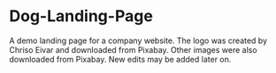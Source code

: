# Dog-Landing-Page
A demo landing page for a company website.
The logo was created by Chriso Eivar and downloaded from Pixabay.
Other images were also downloaded from Pixabay. 
New edits may be added later on.
